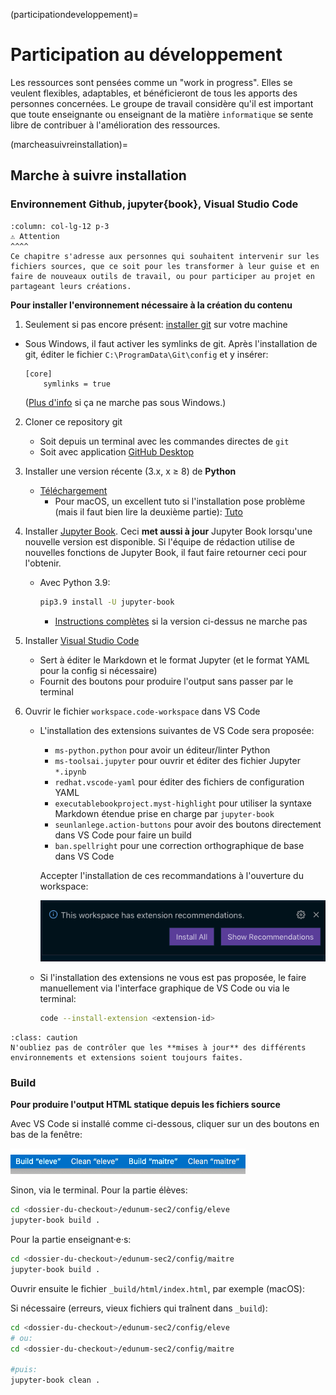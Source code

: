 (participationdeveloppement)=
# Participation au développement

Les ressources sont pensées comme un "work in progress". Elles se veulent flexibles, adaptables, et bénéficieront de tous les apports des personnes concernées. Le groupe de travail considère qu'il est important que toute enseignante ou enseignant de la matière `informatique` se sente libre de contribuer à l'amélioration des ressources. 

<!-- Pour contribuer au projet, suivre la {ref}`marche à suivre installation <marcheasuivreinstallation>`. -->

(marcheasuivreinstallation)=
## Marche à suivre installation

### Environnement Github, jupyter{book}, Visual Studio Code

````{panels}
:column: col-lg-12 p-3
⚠️ Attention
^^^^
Ce chapitre s'adresse aux personnes qui souhaitent intervenir sur les fichiers sources, que ce soit pour les transformer à leur guise et en faire de nouveaux outils de travail, ou pour participer au projet en partageant leurs créations.
````

**Pour installer l'environnement nécessaire à la création du contenu**

 1. Seulement si pas encore présent: [installer git](https://git-scm.com/downloads) sur votre machine
   * Sous Windows, il faut activer les symlinks de git. Après l'installation de git, éditer le fichier `C:\ProgramData\Git\config` et y insérer:

     ```
     [core]
         symlinks = true
     ```

     ([Plus d'info](https://www.joshkel.com/2018/01/18/symlinks-in-windows/) si ça ne marche pas sous Windows.)

 2. Cloner ce repository git
    * Soit depuis un terminal avec les commandes directes de `git`
    * Soit avec application [GitHub Desktop](https://desktop.github.com)

 3. Installer une version récente (3.x, x ≥ 8) de **Python**
    * [Téléchargement](https://www.python.org/downloads/)
      * Pour macOS, un excellent tuto si l'installation pose problème (mais il faut bien lire la deuxième partie): [Tuto](https://opensource.com/article/19/5/python-3-default-mac#what-to-do)

 4. Installer [Jupyter Book](https://jupyterbook.org). Ceci **met aussi à jour** Jupyter Book lorsqu'une nouvelle version est disponible. Si l'équipe de rédaction utilise de nouvelles fonctions de Jupyter Book, il faut faire retourner ceci pour l'obtenir.
    * Avec Python 3.9:
      ```bash
      pip3.9 install -U jupyter-book
      ```
      * [Instructions complètes](https://jupyterbook.org/intro.html#install-jupyter-book) si la version ci-dessus ne marche pas

 5. Installer [Visual Studio Code](https://code.visualstudio.com) 
    * Sert à éditer le Markdown et le format Jupyter (et le format YAML pour la config si nécessaire)
    * Fournit des boutons pour produire l'output sans passer par le terminal

 6. Ouvrir le fichier `workspace.code-workspace` dans VS Code
    * L'installation des extensions suivantes de VS Code sera proposée:
      * `ms-python.python` pour avoir un éditeur/linter Python
      * `ms-toolsai.jupyter` pour ouvrir et éditer des fichier Jupyter `*.ipynb`
      * `redhat.vscode-yaml` pour éditer des fichiers de configuration YAML
      * `executablebookproject.myst-highlight` pour utiliser la syntaxe Markdown étendue prise en charge par `jupyter-book`
      * `seunlanlege.action-buttons` pour avoir des boutons directement dans VS Code pour faire un build
      * `ban.spellright` pour une correction orthographique de base dans VS Code
      
      Accepter l'installation de ces recommandations à l'ouverture du workspace:
      
      ![](images/presentation/extension_recommendations.png)

    * Si l'installation des extensions ne vous est pas proposée, le faire manuellement via l'interface graphique de VS Code ou via le terminal:
      ```bash
      code --install-extension <extension-id>
      ```


```{admonition} Important
:class: caution
N'oubliez pas de contrôler que les **mises à jour** des différents environnements et extensions soient toujours faites. 
```

### Build

**Pour produire l'output HTML statique depuis les fichiers source**

Avec VS Code si installé comme ci-dessous, cliquer sur un des boutons en bas de la fenêtre:

![](images/presentation/build_screenshot.png)

Sinon, via le terminal. Pour la partie élèves:

```bash
cd <dossier-du-checkout>/edunum-sec2/config/eleve
jupyter-book build .
```

Pour la partie enseignant·e·s:

```bash
cd <dossier-du-checkout>/edunum-sec2/config/maitre
jupyter-book build .
```

Ouvrir ensuite le fichier `_build/html/index.html`, par exemple (macOS):

Si nécessaire (erreurs, vieux fichiers qui traînent dans `_build`):

```bash
cd <dossier-du-checkout>/edunum-sec2/config/eleve
# ou:
cd <dossier-du-checkout>/edunum-sec2/config/maitre

#puis:
jupyter-book clean .
```
